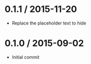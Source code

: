 
0.1.1 / 2015-11-20
==================

 * Replace the placeholder text to hide

0.1.0 / 2015-09-02
==================

 * Initial commit
